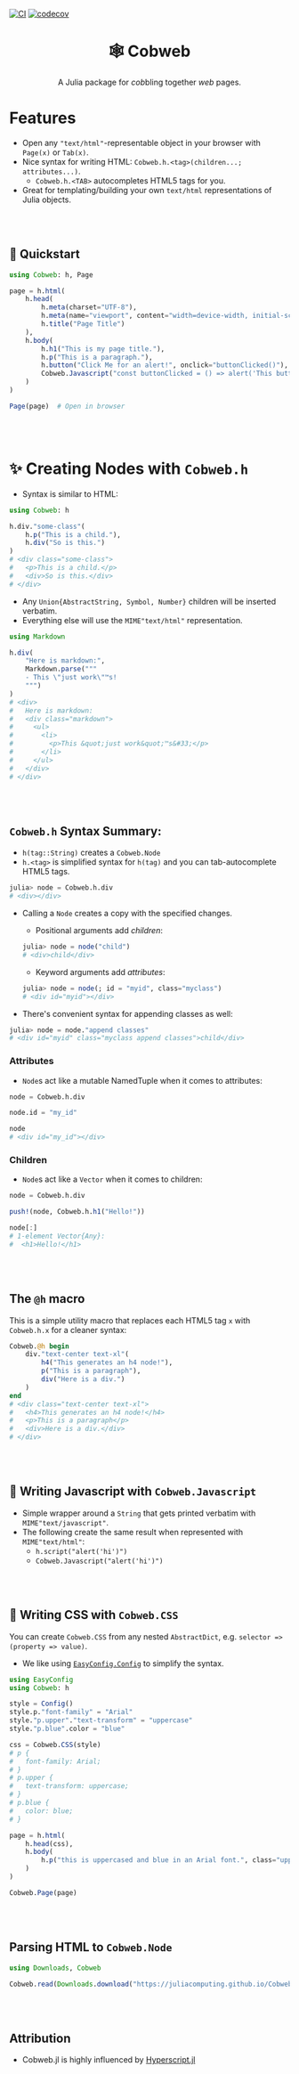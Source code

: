 [![CI](https://github.com/joshday/Cobweb.jl/actions/workflows/CI.yml/badge.svg)](https://github.com/joshday/Cobweb.jl/actions/workflows/CI.yml)
[![codecov](https://codecov.io/gh/joshday/Cobweb.jl/branch/main/graph/badge.svg?token=yrcRI2ZETk)](https://codecov.io/gh/joshday/Cobweb.jl)

<h1 align="center">🕸️ Cobweb</h1>

<p align="center">A Julia package for <i>cob</i>bling together <i>web</i> pages.</p>

# Features

- Open any `"text/html"`-representable object in your browser with `Page(x)` or `Tab(x)`.
- Nice syntax for writing HTML: `Cobweb.h.<tag>(children...; attributes...)`.
    - `Cobweb.h.<TAB>` autocompletes HTML5 tags for you.
- Great for templating/building your own `text/html` representations of Julia objects.

<br><br>

## 🚀 Quickstart

```julia
using Cobweb: h, Page

page = h.html(
    h.head(
        h.meta(charset="UTF-8"),
        h.meta(name="viewport", content="width=device-width, initial-scale=1.0"),
        h.title("Page Title")
    ),
    h.body(
        h.h1("This is my page title."),
        h.p("This is a paragraph."),
        h.button("Click Me for an alert!", onclick="buttonClicked()"),
        Cobweb.Javascript("const buttonClicked = () => alert('This button was clicked!')"),
    )
)

Page(page)  # Open in browser
```

<br>
<br>

# ✨ Creating Nodes with `Cobweb.h`

- Syntax is similar to HTML:

```julia
using Cobweb: h

h.div."some-class"(
    h.p("This is a child."),
    h.div("So is this.")
)
# <div class="some-class">
#   <p>This is a child.</p>
#   <div>So is this.</div>
# </div>
```

- Any `Union{AbstractString, Symbol, Number}` children will be inserted verbatim.
- Everything else will use the `MIME"text/html"` representation.

```julia
using Markdown

h.div(
    "Here is markdown:",
    Markdown.parse("""
    - This \"just work\"™s!
    """)
)
# <div>
#   Here is markdown:
#   <div class="markdown">
#     <ul>
#       <li>
#         <p>This &quot;just work&quot;™s&#33;</p>
#       </li>
#     </ul>
#   </div>
# </div>
```


<br>
<br>

## `Cobweb.h` Syntax Summary:

- `h(tag::String)` creates a `Cobweb.Node`
- `h.<tag>` is simplified syntax for `h(tag)` and you can tab-autocomplete HTML5 tags.

```julia
julia> node = Cobweb.h.div
# <div></div>
```

- Calling a `Node` creates a copy with the specified changes.
    - Positional arguments add *children*:
    ```julia
    julia> node = node("child")
    # <div>child</div>
    ```
    - Keyword arguments add *attributes*:
    ```julia
    julia> node = node(; id = "myid", class="myclass")
    # <div id="myid"></div>
    ```

- There's convenient syntax for appending classes as well:
```julia
julia> node = node."append classes"
# <div id="myid" class="myclass append classes">child</div>
```


### Attributes

- `Node`s act like a mutable NamedTuple when it comes to attributes:
```julia
node = Cobweb.h.div

node.id = "my_id"

node
# <div id="my_id"></div>
```


### Children

- `Node`s act like a `Vector` when it comes to children:

```julia
node = Cobweb.h.div

push!(node, Cobweb.h.h1("Hello!"))

node[:]
# 1-element Vector{Any}:
#  <h1>Hello!</h1>
```

<br>
<br>

## The `@h` macro

This is a simple utility macro that replaces each HTML5 tag `x` with `Cobweb.h.x` for a cleaner syntax:

```julia
Cobweb.@h begin
    div."text-center text-xl"(
        h4("This generates an h4 node!"),
        p("This is a paragraph"),
        div("Here is a div.")
    )
end
# <div class="text-center text-xl">
#   <h4>This generates an h4 node!</h4>
#   <p>This is a paragraph</p>
#   <div>Here is a div.</div>
# </div>
```

<br>
<br>


## 📄 Writing Javascript with `Cobweb.Javascript`

- Simple wrapper around a `String` that gets printed verbatim with `MIME"text/javascript"`.
- The following create the same result when represented with `MIME"text/html"`:
    - `h.script("alert('hi')")`
    - `Cobweb.Javascript("alert('hi')")`

<br>
<br>

## 📄 Writing CSS with `Cobweb.CSS`

You can create `Cobweb.CSS` from any nested `AbstractDict`, e.g. `selector => (property => value)`.
- We like using [`EasyConfig.Config`](https://github.com/joshday/EasyConfig.jl) to simplify the syntax.

```julia
using EasyConfig
using Cobweb: h

style = Config()
style.p."font-family" = "Arial"
style."p.upper"."text-transform" = "uppercase"
style."p.blue".color = "blue"

css = Cobweb.CSS(style)
# p {
#   font-family: Arial;
# }
# p.upper {
#   text-transform: uppercase;
# }
# p.blue {
#   color: blue;
# }

page = h.html(
    h.head(css),
    h.body(
        h.p("this is uppercased and blue in an Arial font.", class="upper blue")
    )
)

Cobweb.Page(page)
```


<br>
<br>

## Parsing HTML to `Cobweb.Node`

```julia
using Downloads, Cobweb

Cobweb.read(Downloads.download("https://juliacomputing.github.io/Cobweb.jl/"))
```

<br>
<br>

## Attribution

- Cobweb.jl is highly influenced by [Hyperscript.jl](https://github.com/JuliaWeb/Hyperscript.jl)
